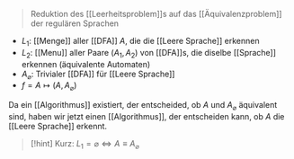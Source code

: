 
> Reduktion des [[Leerheitsproblem]]s auf das [[Äquivalenzproblem]] der regulären Sprachen

- $L_{1}$: [[Menge]] aller [[DFA]] $A$, die die [[Leere Sprache]] erkennen
- $L_{2}$: [[Menu]] aller Paare $(A_{1}, A_{2})$ von [[DFA]]s, die diselbe [[Sprache]] erkennen (äquivalente Automaten)
- $A_{\varnothing}$: Trivialer [[DFA]] für [[Leere Sprache]]
- $f = A \mapsto (A, A_{\varnothing})$ 

Da ein [[Algorithmus]] existiert, der entscheided, ob $A$ und $A_\varnothing$ äquivalent sind, haben wir jetzt einen [[Algorithmus]], der entscheiden kann, ob $A$ die [[Leere Sprache]] erkennt.


> [!hint] Kurz: $L_{1} = \varnothing \Leftrightarrow A \equiv A_\varnothing$ 

